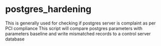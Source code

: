 # postgres_hardening
This is generally used for checking if postgres server is complaint as per PCI compliance
This script will compare postgres parameters with parameters baseline and write mismatched records to a control server database 

